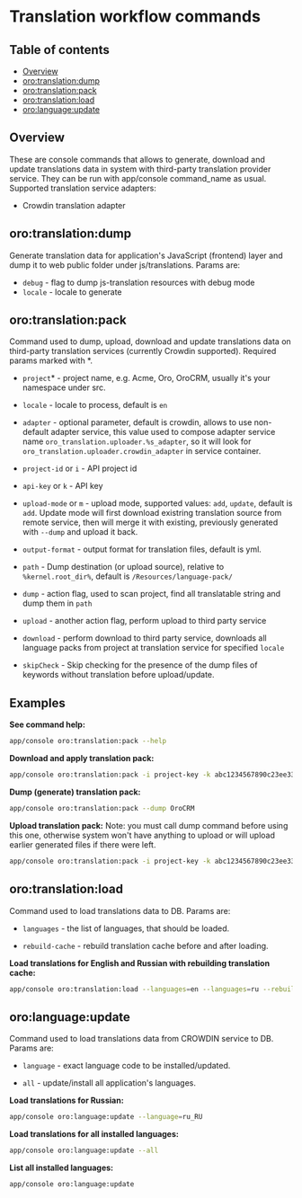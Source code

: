 Translation workflow commands
=============================

Table of contents
----------------

- [Overview](#overview)
- [oro:translation:dump](#orotranslationdump)
- [oro:translation:pack](#orotranslationpack)
- [oro:translation:load](#orotranslationload)
- [oro:language:update](#orolanguageupdate)

Overview
----------

These are console commands that allows to generate, download and update translations data in system with third-party translation provider service. They can be run with app/console command_name as usual.
Supported translation service adapters:

- Crowdin translation adapter

oro:translation:dump
-------------
Generate translation data for application's JavaScript (frontend) layer and dump it to web public folder under js/translations.
Params are:

- `debug` - flag to dump js-translation resources with debug mode
- `locale` - locale to generate

oro:translation:pack
------------------
Command used to dump, upload, download and update translations data on third-party translation services (currently Crowdin supported). Required params marked with *.

- `project`* - project name, e.g. Acme, Oro, OroCRM, usually it's your namespace under src.

- `locale` - locale to process, default is `en`

- `adapter` - optional parameter, default is crowdin, allows to use non-default adapter service, this value used to compose adapter service name `oro_translation.uploader.%s_adapter`, so it will look for `oro_translation.uploader.crowdin_adapter` in service container.

- `project-id` or `i` - API project id

- `api-key` or `k` - API key

- `upload-mode` or `m` - upload mode, supported values: `add`, `update`, default is `add`. Update mode will first download existring translation source from remote service, then will merge it with existing, previously generated with `--dump` and upload it back.

- `output-format` - output format for translation files, default is yml.

- `path` - Dump destination (or upload source), relative to `%kernel.root_dir%`, default is `/Resources/language-pack/`

- `dump` - action flag, used to scan project, find all translatable string and dump them in `path`

- `upload` - another action flag, perform upload to third party service

- `download` - perform download to third party service, downloads all language packs from project at translation service for specified `locale`

- `skipCheck` - Skip checking for the presence of the dump files of keywords without translation before upload/update.

Examples
------------------

**See command help:**
```bash
app/console oro:translation:pack --help
```

**Download and apply translation pack:**
```bash
app/console oro:translation:pack -i project-key -k abc1234567890c23ee33a767adb --download OroCRM

```

**Dump (generate) translation pack:**
```bash
app/console oro:translation:pack --dump OroCRM
```

**Upload translation pack:**
Note: you must call dump command before using this one, otherwise system won't have anything to upload or will upload earlier generated files if there were left.
```bash
app/console oro:translation:pack -i project-key -k abc1234567890c23ee33a767adb --upload OroCRM
```

oro:translation:load
--------------------
Command  used to load translations data to DB.
Params are:

- `languages` - the list of languages, that should be loaded.

- `rebuild-cache` - rebuild translation cache before and after loading.

**Load translations for English and Russian with rebuilding translation cache:**
```bash
app/console oro:translation:load --languages=en --languages=ru --rebuild-cache
```

oro:language:update
--------------------
Command  used to load translations data from CROWDIN service to DB.
Params are:

- `language` - exact language code to be installed/updated.

- `all` - update/install all application's languages.

**Load translations for Russian:**
```bash
app/console oro:language:update --language=ru_RU
```
**Load translations for all installed languages:**
```bash
app/console oro:language:update --all
```

**List all installed languages:**
```bash
app/console oro:language:update
```
